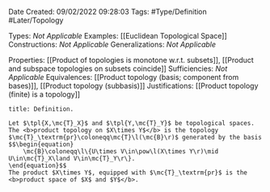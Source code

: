 <div class="topSpace"></div>

Date Created: 09/02/2022 09:28:03
Tags: #Type/Definition #Later/Topology

Types: <i>Not Applicable</i>
Examples: [[Euclidean Topological Space]]
Constructions: <i>Not Applicable</i>
Generalizations: <i>Not Applicable</i>

Properties: [[Product of topologies is monotone w.r.t. subsets]], [[Product and subspace topologies on subsets coincide]]
Sufficiencies: <i>Not Applicable</i>
Equivalences: [[Product topology (basis; component from bases)]], [[Product topology (subbasis)]]
Justifications: [[Product topology (finite) is a topology]]

``` ad-Definition
title: Definition.

Let $\tpl{X,\mc{T}_X}$ and $\tpl{Y,\mc{T}_Y}$ be topological spaces. The <b>product topology on $X\times Y$</b> is the topology $\mc{T}_\textrm{pr}\coloneqq\mc{T}\l(\mc{B}\r)$ generated by the basis
$$\begin{equation}
    \mc{B}\coloneqq\l\{U\times V\in\pow\l(X\times Y\r)\mid U\in\mc{T}_X\land V\in\mc{T}_Y\r\}.
\end{equation}$$
The product $X\times Y$, equipped with $\mc{T}_\textrm{pr}$ is the <b>product space of $X$ and $Y$</b>.

```
